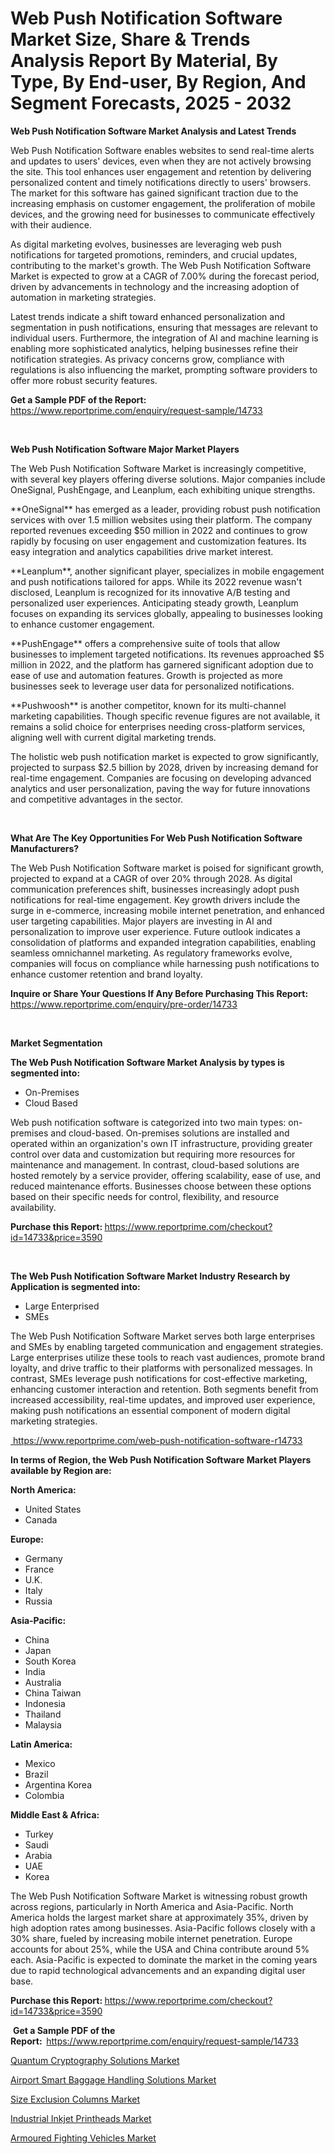 <p><h1>Web Push Notification Software Market Size, Share & Trends Analysis Report By Material, By Type, By End-user, By Region, And Segment Forecasts, 2025 - 2032</h1></p><p><strong>Web Push Notification Software Market Analysis and Latest Trends</strong></p>
<p><p>Web Push Notification Software enables websites to send real-time alerts and updates to users' devices, even when they are not actively browsing the site. This tool enhances user engagement and retention by delivering personalized content and timely notifications directly to users' browsers. The market for this software has gained significant traction due to the increasing emphasis on customer engagement, the proliferation of mobile devices, and the growing need for businesses to communicate effectively with their audience.</p><p>As digital marketing evolves, businesses are leveraging web push notifications for targeted promotions, reminders, and crucial updates, contributing to the market's growth. The Web Push Notification Software Market is expected to grow at a CAGR of 7.00% during the forecast period, driven by advancements in technology and the increasing adoption of automation in marketing strategies. </p><p>Latest trends indicate a shift toward enhanced personalization and segmentation in push notifications, ensuring that messages are relevant to individual users. Furthermore, the integration of AI and machine learning is enabling more sophisticated analytics, helping businesses refine their notification strategies. As privacy concerns grow, compliance with regulations is also influencing the market, prompting software providers to offer more robust security features.</p></p>
<p><strong>Get a Sample PDF of the Report:&nbsp;</strong> <a href="https://www.reportprime.com/enquiry/request-sample/14733?utm_campaign=2520&utm_medium=2&utm_source=Github&utm_content=ia&utm_term=20032025&utm_id=web-push-notification-software">https://www.reportprime.com/enquiry/request-sample/14733</a></p>
<p>&nbsp;</p>
<p><strong>Web Push Notification Software Major Market Players</strong></p>
<p><p>The Web Push Notification Software Market is increasingly competitive, with several key players offering diverse solutions. Major companies include OneSignal, PushEngage, and Leanplum, each exhibiting unique strengths.</p><p>**OneSignal** has emerged as a leader, providing robust push notification services with over 1.5 million websites using their platform. The company reported revenues exceeding $50 million in 2022 and continues to grow rapidly by focusing on user engagement and customization features. Its easy integration and analytics capabilities drive market interest.</p><p>**Leanplum**, another significant player, specializes in mobile engagement and push notifications tailored for apps. While its 2022 revenue wasn't disclosed, Leanplum is recognized for its innovative A/B testing and personalized user experiences. Anticipating steady growth, Leanplum focuses on expanding its services globally, appealing to businesses looking to enhance customer engagement.</p><p>**PushEngage** offers a comprehensive suite of tools that allow businesses to implement targeted notifications. Its revenues approached $5 million in 2022, and the platform has garnered significant adoption due to ease of use and automation features. Growth is projected as more businesses seek to leverage user data for personalized notifications.</p><p>**Pushwoosh** is another competitor, known for its multi-channel marketing capabilities. Though specific revenue figures are not available, it remains a solid choice for enterprises needing cross-platform services, aligning well with current digital marketing trends.</p><p>The holistic web push notification market is expected to grow significantly, projected to surpass $2.5 billion by 2028, driven by increasing demand for real-time engagement. Companies are focusing on developing advanced analytics and user personalization, paving the way for future innovations and competitive advantages in the sector.</p></p>
<p>&nbsp;</p>
<p><strong>What Are The Key Opportunities For Web Push Notification Software Manufacturers?</strong></p>
<p><p>The Web Push Notification Software market is poised for significant growth, projected to expand at a CAGR of over 20% through 2028. As digital communication preferences shift, businesses increasingly adopt push notifications for real-time engagement. Key growth drivers include the surge in e-commerce, increasing mobile internet penetration, and enhanced user targeting capabilities. Major players are investing in AI and personalization to improve user experience. Future outlook indicates a consolidation of platforms and expanded integration capabilities, enabling seamless omnichannel marketing. As regulatory frameworks evolve, companies will focus on compliance while harnessing push notifications to enhance customer retention and brand loyalty.</p></p>
<p><strong>Inquire or Share Your Questions If Any Before Purchasing This Report:</strong> <a href="https://www.reportprime.com/enquiry/pre-order/14733?utm_campaign=2520&utm_medium=2&utm_source=Github&utm_content=ia&utm_term=20032025&utm_id=web-push-notification-software">https://www.reportprime.com/enquiry/pre-order/14733</a></p>
<p>&nbsp;</p>
<p><strong>Market Segmentation</strong></p>
<p><strong>The Web Push Notification Software Market Analysis by types is segmented into:</strong></p>
<p><ul><li>On-Premises</li><li>Cloud Based</li></ul></p>
<p><p>Web push notification software is categorized into two main types: on-premises and cloud-based. On-premises solutions are installed and operated within an organization's own IT infrastructure, providing greater control over data and customization but requiring more resources for maintenance and management. In contrast, cloud-based solutions are hosted remotely by a service provider, offering scalability, ease of use, and reduced maintenance efforts. Businesses choose between these options based on their specific needs for control, flexibility, and resource availability.</p></p>
<p><strong>Purchase this Report:&nbsp;</strong><a href="https://www.reportprime.com/checkout?id=14733&price=3590&utm_campaign=2520&utm_medium=2&utm_source=Github&utm_content=ia&utm_term=20032025&utm_id=web-push-notification-software">https://www.reportprime.com/checkout?id=14733&price=3590</a></p>
<p>&nbsp;</p>
<p><strong>The Web Push Notification Software Market Industry Research by Application is segmented into:</strong></p>
<p><ul><li>Large Enterprised</li><li>SMEs</li></ul></p>
<p><p>The Web Push Notification Software Market serves both large enterprises and SMEs by enabling targeted communication and engagement strategies. Large enterprises utilize these tools to reach vast audiences, promote brand loyalty, and drive traffic to their platforms with personalized messages. In contrast, SMEs leverage push notifications for cost-effective marketing, enhancing customer interaction and retention. Both segments benefit from increased accessibility, real-time updates, and improved user experience, making push notifications an essential component of modern digital marketing strategies.</p></p>
<p><a href="https://www.reportprime.com/web-push-notification-software-r14733?utm_campaign=2520&utm_medium=2&utm_source=Github&utm_content=ia&utm_term=20032025&utm_id=web-push-notification-software">&nbsp;https://www.reportprime.com/web-push-notification-software-r14733</a></p>
<p><strong>In terms of Region, the Web Push Notification Software Market Players available by Region are:</strong></p>
<p>
    <p> <strong> North America: </strong>
        <ul>
            <li>United States</li>
            <li>Canada</li>
        </ul>
        </p> 
    <p> <strong> Europe: </strong>
        <ul>
            <li>Germany</li>
            <li>France</li>
            <li>U.K.</li>
            <li>Italy</li>
            <li>Russia</li>
        </ul>
        </p> 
    <p> <strong> Asia-Pacific: </strong>
        <ul>
            <li>China</li>
            <li>Japan</li>
            <li>South Korea</li>
            <li>India</li>
            <li>Australia</li>
            <li>China Taiwan</li>
            <li>Indonesia</li>
            <li>Thailand</li>
            <li>Malaysia</li>
        </ul>
        </p> 
    <p> <strong> Latin America: </strong>
        <ul>
            <li>Mexico</li>
            <li>Brazil</li>
            <li>Argentina Korea</li>
            <li>Colombia</li>
        </ul>
        </p> 
    <p> <strong> Middle East & Africa: </strong>
        <ul>
            <li>Turkey</li>
            <li>Saudi</li>
            <li>Arabia</li>
            <li>UAE</li>
            <li>Korea</li>
        </ul>
    </p>
    </p>
<p><p>The Web Push Notification Software Market is witnessing robust growth across regions, particularly in North America and Asia-Pacific. North America holds the largest market share at approximately 35%, driven by high adoption rates among businesses. Asia-Pacific follows closely with a 30% share, fueled by increasing mobile internet penetration. Europe accounts for about 25%, while the USA and China contribute around 5% each. Asia-Pacific is expected to dominate the market in the coming years due to rapid technological advancements and an expanding digital user base.</p></p>
<p><strong>Purchase this Report: </strong><a href="https://www.reportprime.com/checkout?id=14733&price=3590&utm_campaign=2520&utm_medium=2&utm_source=Github&utm_content=ia&utm_term=20032025&utm_id=web-push-notification-software">https://www.reportprime.com/checkout?id=14733&price=3590</a></p>
<p>&nbsp;<strong>Get a Sample PDF of the Report:&nbsp;&nbsp;</strong><a href="https://www.reportprime.com/enquiry/request-sample/14733?utm_campaign=2520&utm_medium=2&utm_source=Github&utm_content=ia&utm_term=20032025&utm_id=web-push-notification-software">https://www.reportprime.com/enquiry/request-sample/14733</a></p>
<p><strong></strong></p>
<p><p><a href="https://github.com/elizabethdagraca/Market-Research-Report-List-5/blob/main/quantum-cryptography-solutions-market.md?utm_campaign=2520&utm_medium=2&utm_source=Github&utm_content=ia&utm_term=20032025&utm_id=web-push-notification-software">Quantum Cryptography Solutions Market</a></p><p><a href="https://github.com/delindacallegari68/Market-Research-Report-List-1/blob/main/airport-smart-baggage-handling-solutions-market.md?utm_campaign=2520&utm_medium=2&utm_source=Github&utm_content=ia&utm_term=20032025&utm_id=web-push-notification-software">Airport Smart Baggage Handling Solutions Market</a></p><p><a href="https://www.linkedin.com/pulse/providing-industry-analysis-andforecasts-between-2025-2032-frdje?utm_campaign=2520&utm_medium=2&utm_source=Github&utm_content=ia&utm_term=20032025&utm_id=web-push-notification-software">Size Exclusion Columns Market</a></p><p><a href="https://www.linkedin.com/pulse/industrial-inkjet-printheads-market-size-share-growth-g0wde?utm_campaign=2520&utm_medium=2&utm_source=Github&utm_content=ia&utm_term=20032025&utm_id=web-push-notification-software">Industrial Inkjet Printheads Market</a></p><p><a href="https://www.linkedin.com/pulse/armoured-fighting-vehicles-market-analysis-report-2025-2032-ypaoe?utm_campaign=2520&utm_medium=2&utm_source=Github&utm_content=ia&utm_term=20032025&utm_id=web-push-notification-software">Armoured Fighting Vehicles Market</a></p></p>